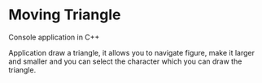 # Moving Triangle
Console application in C++

Application draw a triangle, it allows you to navigate figure, make it larger and smaller
and you can select the character which you can draw the triangle.

